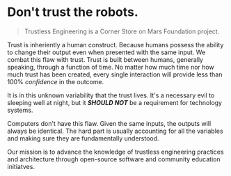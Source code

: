 # Don't trust the robots.

> Trustless Engineering is a Corner Store on Mars Foundation project.

Trust is inheriently a human construct. Because humans possess the ability to change their output even when presented with the same input.
We combat this flaw with trust. Trust is built between humans, generally speaking, through a function of time. No matter how much time nor how much trust has been created,
every single interaction will provide less than 100% *confidence* in the outcome.

It is in this unknown variability that the trust lives. It's a necessary evil to sleeping well at night, but it ***SHOULD NOT*** be a requirement for technology systems.

Computers don't have this flaw. Given the same inputs, the outputs will always be identical. 
The hard part is usually accounting for all the variables and making sure they are fundamentally understood.



Our mission is to advance the knowledge of trustless engineering practices and architecture through open-source software and community education initiatves.


